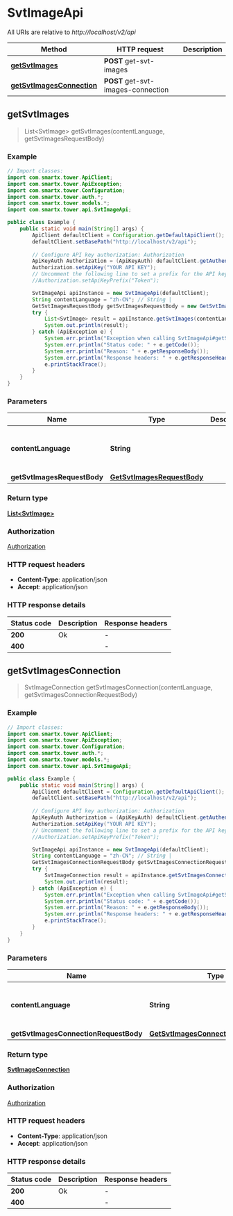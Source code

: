 # SvtImageApi

All URIs are relative to *http://localhost/v2/api*

Method | HTTP request | Description
------------- | ------------- | -------------
[**getSvtImages**](SvtImageApi.md#getSvtImages) | **POST** get-svt-images | 
[**getSvtImagesConnection**](SvtImageApi.md#getSvtImagesConnection) | **POST** get-svt-images-connection | 



## getSvtImages

> List&lt;SvtImage&gt; getSvtImages(contentLanguage, getSvtImagesRequestBody)



### Example

```java
// Import classes:
import com.smartx.tower.ApiClient;
import com.smartx.tower.ApiException;
import com.smartx.tower.Configuration;
import com.smartx.tower.auth.*;
import com.smartx.tower.models.*;
import com.smartx.tower.api.SvtImageApi;

public class Example {
    public static void main(String[] args) {
        ApiClient defaultClient = Configuration.getDefaultApiClient();
        defaultClient.setBasePath("http://localhost/v2/api");
        
        // Configure API key authorization: Authorization
        ApiKeyAuth Authorization = (ApiKeyAuth) defaultClient.getAuthentication("Authorization");
        Authorization.setApiKey("YOUR API KEY");
        // Uncomment the following line to set a prefix for the API key, e.g. "Token" (defaults to null)
        //Authorization.setApiKeyPrefix("Token");

        SvtImageApi apiInstance = new SvtImageApi(defaultClient);
        String contentLanguage = "zh-CN"; // String | 
        GetSvtImagesRequestBody getSvtImagesRequestBody = new GetSvtImagesRequestBody(); // GetSvtImagesRequestBody | 
        try {
            List<SvtImage> result = apiInstance.getSvtImages(contentLanguage, getSvtImagesRequestBody);
            System.out.println(result);
        } catch (ApiException e) {
            System.err.println("Exception when calling SvtImageApi#getSvtImages");
            System.err.println("Status code: " + e.getCode());
            System.err.println("Reason: " + e.getResponseBody());
            System.err.println("Response headers: " + e.getResponseHeaders());
            e.printStackTrace();
        }
    }
}
```

### Parameters


Name | Type | Description  | Notes
------------- | ------------- | ------------- | -------------
 **contentLanguage** | **String**|  | [enum: zh-CN, en-US]
 **getSvtImagesRequestBody** | [**GetSvtImagesRequestBody**](GetSvtImagesRequestBody.md)|  |

### Return type

[**List&lt;SvtImage&gt;**](SvtImage.md)

### Authorization

[Authorization](../README.md#Authorization)

### HTTP request headers

- **Content-Type**: application/json
- **Accept**: application/json


### HTTP response details
| Status code | Description | Response headers |
|-------------|-------------|------------------|
| **200** | Ok |  -  |
| **400** |  |  -  |


## getSvtImagesConnection

> SvtImageConnection getSvtImagesConnection(contentLanguage, getSvtImagesConnectionRequestBody)



### Example

```java
// Import classes:
import com.smartx.tower.ApiClient;
import com.smartx.tower.ApiException;
import com.smartx.tower.Configuration;
import com.smartx.tower.auth.*;
import com.smartx.tower.models.*;
import com.smartx.tower.api.SvtImageApi;

public class Example {
    public static void main(String[] args) {
        ApiClient defaultClient = Configuration.getDefaultApiClient();
        defaultClient.setBasePath("http://localhost/v2/api");
        
        // Configure API key authorization: Authorization
        ApiKeyAuth Authorization = (ApiKeyAuth) defaultClient.getAuthentication("Authorization");
        Authorization.setApiKey("YOUR API KEY");
        // Uncomment the following line to set a prefix for the API key, e.g. "Token" (defaults to null)
        //Authorization.setApiKeyPrefix("Token");

        SvtImageApi apiInstance = new SvtImageApi(defaultClient);
        String contentLanguage = "zh-CN"; // String | 
        GetSvtImagesConnectionRequestBody getSvtImagesConnectionRequestBody = new GetSvtImagesConnectionRequestBody(); // GetSvtImagesConnectionRequestBody | 
        try {
            SvtImageConnection result = apiInstance.getSvtImagesConnection(contentLanguage, getSvtImagesConnectionRequestBody);
            System.out.println(result);
        } catch (ApiException e) {
            System.err.println("Exception when calling SvtImageApi#getSvtImagesConnection");
            System.err.println("Status code: " + e.getCode());
            System.err.println("Reason: " + e.getResponseBody());
            System.err.println("Response headers: " + e.getResponseHeaders());
            e.printStackTrace();
        }
    }
}
```

### Parameters


Name | Type | Description  | Notes
------------- | ------------- | ------------- | -------------
 **contentLanguage** | **String**|  | [enum: zh-CN, en-US]
 **getSvtImagesConnectionRequestBody** | [**GetSvtImagesConnectionRequestBody**](GetSvtImagesConnectionRequestBody.md)|  |

### Return type

[**SvtImageConnection**](SvtImageConnection.md)

### Authorization

[Authorization](../README.md#Authorization)

### HTTP request headers

- **Content-Type**: application/json
- **Accept**: application/json


### HTTP response details
| Status code | Description | Response headers |
|-------------|-------------|------------------|
| **200** | Ok |  -  |
| **400** |  |  -  |

